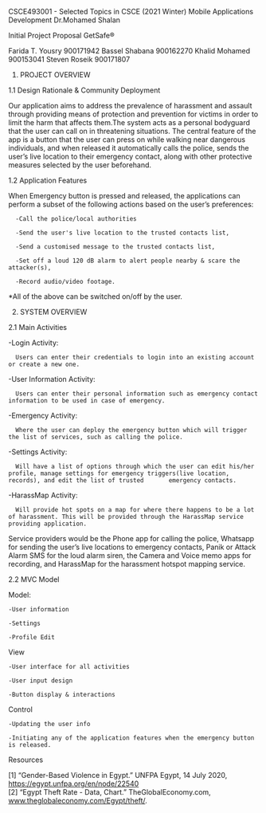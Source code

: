 CSCE493001 - Selected Topics in CSCE (2021 Winter) 
Mobile Applications Development
Dr.Mohamed Shalan
 
Initial Project Proposal 
GetSafe®

Farida T. Yousry	900171942
Bassel Shabana	900162270
Khalid  Mohamed	900153041
Steven Roseik		900171807



1. PROJECT OVERVIEW

1.1 Design Rationale & Community Deployment

Our application aims to address the prevalence of harassment and assault through providing means of protection and prevention for victims in order to limit the harm that affects them.The system acts as a personal bodyguard that the user can call on in threatening situations. The central feature of the app is a button that the user can press on while walking near dangerous individuals, and when released it automatically calls the police, sends the user’s live location to their emergency contact, along with other protective measures selected by the user beforehand. 

1.2 Application Features

When Emergency button is pressed and released, the applications can perform a subset of the following actions based on the user’s preferences:
      
      -Call the police/local authorities
      
      -Send the user's live location to the trusted contacts list, 
      
      -Send a customised message to the trusted contacts list, 
      
      -Set off a loud 120 dB alarm to alert people nearby & scare the attacker(s), 
      
      -Record audio/video footage.
      
*All of the above can be switched on/off by the user.


2. SYSTEM OVERVIEW

2.1 Main Activities

  -Login Activity:
  
      Users can enter their credentials to login into an existing account or create a new one.
      
  -User Information Activity:
  
      Users can enter their personal information such as emergency contact information to be used in case of emergency.
      
  -Emergency Activity:
  
      Where the user can deploy the emergency button which will trigger the list of services, such as calling the police. 
      
  -Settings Activity:
  
      Will have a list of options through which the user can edit his/her profile, manage settings for emergency triggers(live location, records), and edit the list of trusted       emergency contacts.
      
  -HarassMap Activity:
  
      Will provide hot spots on a map for where there happens to be a lot of harassment. This will be provided through the HarassMap service providing application.


Service providers would be the Phone app for calling the police, Whatsapp for sending the user’s live locations to emergency contacts, Panik or Attack Alarm SMS  for the loud alarm siren, the Camera and Voice memo apps for recording, and HarassMap for the harassment hotspot mapping service.


2.2 MVC Model

  Model:
  
    -User information 
    
    -Settings 
    
    -Profile Edit
    
  View
  
    -User interface for all activities
    
    -User input design
    
    -Button display & interactions
    
  Control
  
    -Updating the user info 
    
    -Initiating any of the application features when the emergency button is released.
    
Resources

[1] “Gender-Based Violence in Egypt.” UNFPA Egypt, 14 July 2020, https://egypt.unfpa.org/en/node/22540  
[2] “Egypt Theft Rate - Data, Chart.” TheGlobalEconomy.com, www.theglobaleconomy.com/Egypt/theft/.  

